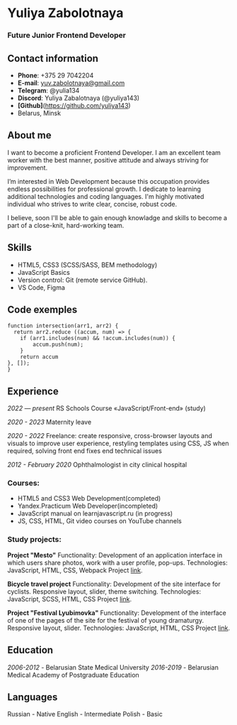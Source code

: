 # Yuliya Zabolotnaya
### Future Junior Frontend Developer

## Contact information
- **Phone**: +375 29 7042204
- **E-mail**: yuv.zabolotnaya@gmail.com
- **Telegram**: @yulia134
- **Discord**: Yuliya Zabalotnaya (@yuliya143)
- **[Github]**(https://github.com/yuliya143)
- Belarus, Minsk

## About me
I want to become a proficient Frontend Developer. I am an excellent team worker with the best manner, positive attitude and always striving for improvement.

I’m interested in Web Development because this occupation provides endless possibilities for professional growth. I dedicate to learning additional technologies and coding languages. I'm highly motivated individual who strives to write clear, concise, robust code.

I believe, soon I'll be able to gain enough knowladge and skills to become a part of a close-knit, hard-working team.

## Skills
- HTML5, CSS3 (SCSS/SASS, BEM methodology)
- JavaScript Basics
- Version control: Git (remote service GitHub).
- VS Code, Figma

## Code exemples
```
function intersection(arr1, arr2) {
  return arr2.reduce ((accum, num) => {
    if (arr1.includes(num) && !accum.includes(num)) {
        accum.push(num);
    }
    return accum
}, []);
}
```
## Experience

*2022 — present*
RS Schools Course «JavaScript/Front-end» (study)

*2020 - 2023*
Maternity leave

*2020 - 2022*
Freelance: create responsive, cross-browser layouts and visuals to improve user experience, restyling templates using CSS, JS when required, solving front end fixes end technical issues

*2012 - February 2020*
Ophthalmologist in city clinical hospital

### Courses:
- HTML5 and CSS3 Web Development(completed)
- Yandex.Practicum Web Developer(incompleted)
- JavaScript manual on learnjavascript.ru (in progress)
- JS, CSS, HTML, Git video courses on YouTube channels

### Study projects:

**Project "Mesto"**
Functionality: Development of an application interface in which users share photos, work with a user profile, pop-ups.
Technologies: JavaScript, HTML, CSS, Webpack
Project [link](https://github.com/yuliya143/mesto-project).

**Bicycle travel project**
Functionality: Development of the site interface for cyclists. Responsive layout, slider, theme switching.
Technologies: JavaScript, SCSS, HTML, CSS
Project [link](https://github.com/yuliya143/bicycle-travel/tree/develop).

**Project "Festival Lyubimovka"**
Functionality: Development of the interface of one of the pages of the site for the festival of young dramaturgy. Responsive layout, slider.
Technologies: JavaScript, HTML, CSS
Project [link](https://github.com/yuliya143/lubimovka/tree/develop).

## Education

*2006-2012* - Belarusian State Medical University
*2016-2019* - Belarusian Medical Academy of Postgraduate Education
## Languages
Russian - Native
English - Intermediate
Polish - Basic
